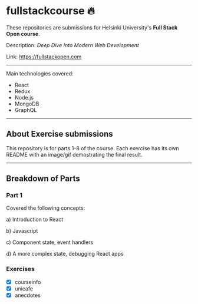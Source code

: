 # fullstackcourse 🔥

These repositories are submissions for Helsinki University's **Full Stack Open course**.

Description: *Deep Dive Into Modern Web Development*

Link: https://fullstackopen.com

---

Main technologies covered:
- React
- Redux
- Node.js
- MongoDB
- GraphQL

---
## About Exercise submissions

This repository is for parts 1-8 of the course. Each exercise has its own README with an image/gif demostrating the final result.


---
## Breakdown of Parts
### Part 1
Covered the following concepts:

a) Introduction to React

b) Javascript

c) Component state, event handlers

d) A more complex state, debugging React apps

### Exercises
- [x] courseinfo
- [x] unicafe
- [x] anecdotes